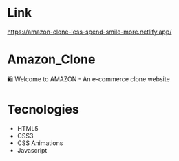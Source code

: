 # Link

https://amazon-clone-less-spend-smile-more.netlify.app/

# Amazon_Clone

🛍️ Welcome to AMAZON - An e-commerce clone website


# Tecnologies
* HTML5
* CSS3
* CSS Animations
* Javascript
